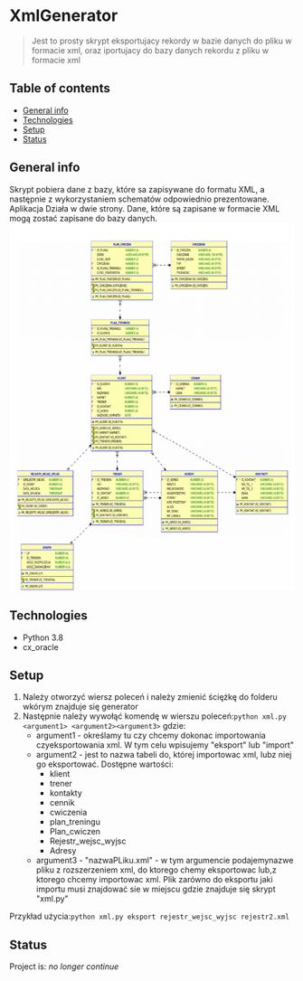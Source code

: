 # XmlGenerator
> Jest to prosty skrypt eksportujacy rekordy w bazie danych do pliku w formacie xml, oraz iportujacy do bazy danych rekordu z pliku w formacie xml

## Table of contents
* [General info](#general-info)
* [Technologies](#technologies)
* [Setup](#setup)
* [Status](#status)


## General info
Skrypt pobiera dane z bazy, które sa zapisywane  do formatu XML, a następnie z wykorzystaniem schematów odpowiednio
prezentowane. Aplikacja Działa w dwie strony. Dane, które są zapisane w formacie XML
mogą zostać zapisane do bazy danych. 
![Baza danych](./img/sc1.png)



## Technologies
* Python 3.8
* cx_oracle


## Setup
1. Należy otworzyć wiersz poleceń i należy zmienić ściężkę do folderu wkórym znajduje się generator
2. Następnie należy wywołąć komendę w wierszu poleceń:`python xml.py <argument1> <argument2><argument3>` gdzie:
   - argument1 - określamy tu czy chcemy dokonac importowania czyeksportowania xml. W tym celu wpisujemy "eksport" lub "import"
   - argument2 - jest to nazwa tabeli do, której importowac xml, lubz niej go eksportować. Dostępne wartości:
     - klient
     - trener
     - kontakty
     - cennik
     - cwiczenia
     - plan_treningu
     - Plan_cwiczen
     - Rejestr_wejsc_wyjsc
     - Adresy
   - argument3 - "nazwaPLiku.xml" - w tym argumencie podajemynazwe pliku z rozszerzeniem xml, do ktorego chemy eksportowac lub,z ktorego chcemy importowac xml. Plik zarówno do eksportu jaki importu musi znajdować sie w miejscu gdzie znajduje się skrypt "xml.py"

Przykład użycia:`python xml.py eksport rejestr_wejsc_wyjsc rejestr2.xml`


## Status
Project is:  _no longer continue_ 

